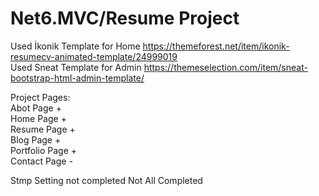 # Net6.MVC/Resume Project 
Used İkonik Template for Home https://themeforest.net/item/ikonik-resumecv-animated-template/24999019<br>
Used Sneat Template for Admin https://themeselection.com/item/sneat-bootstrap-html-admin-template/

Project Pages:<br>
Abot Page +<br>
Home Page +<br>
Resume Page +<br>
Blog Page +<br>
Portfolio Page +<br>
Contact Page -<br>

Stmp Setting not completed
Not All Completed
